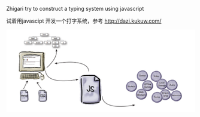 Zhigari
try to construct a typing system using javascript

试着用javascipt 开发一个打字系统，参考 http://dazi.kukuw.com/

![web_structure](https://github.com/MRHekeji/Typingo/blob/master/pic/bs_structure.png)
